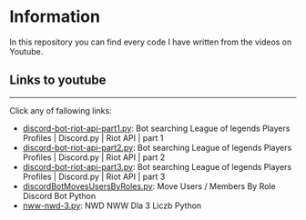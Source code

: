<h1> Information </h2>

In this repository you can find every code I have written from the videos on Youtube.



## Links to youtube
***
Click any of fallowing links:
* [discord-bot-riot-api-part1.py](https://youtu.be/clTk21DfALg): Bot searching League of legends Players Profiles | Discord.py | Riot API | part 1
* [discord-bot-riot-api-part2.py](https://youtu.be/ONLLxVPCf4o): Bot searching League of legends Players Profiles | Discord.py | Riot API | part 2
* [discord-bot-riot-api-part3.py](https://youtu.be/rVwYT2YgCyY): Bot searching League of legends Players Profiles | Discord.py | Riot API | part 3
* [discordBotMovesUsersByRoles.py](https://youtu.be/cDLmLi_JAkw): Move Users / Members By Role Discord Bot Python
* [nww-nwd-3.py](https://youtu.be/NWhQfLR7fJ0): NWD NWW Dla 3 Liczb Python
